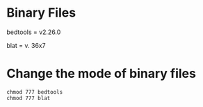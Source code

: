 # Binary Files

bedtools = v2.26.0

blat = v. 36x7

# Change the mode of binary files

    chmod 777 bedtools
    chmod 777 blat
